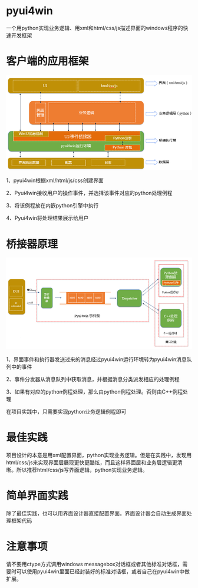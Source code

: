 pyui4win
========

一个用python实现业务逻辑、用xml和html/css/js描述界面的windows程序的快速开发框架

# 客户端的应用框架
![](doc/应用框架.png)

1、pyui4win根据xml/html/js/css创建界面

2、Pyui4win接收用户的操作事件，并选择该事件对应的python处理例程

3、将该例程放在内嵌python引擎中执行

4、Pyui4win将处理结果展示给用户

# 桥接器原理
![](doc/事件处理流程.png)

1、界面事件和执行器发送过来的消息经过pyui4win运行环境转为pyui4win消息队列中的事件

2、事件分发器从消息队列中获取消息，并根据消息分类派发相应的处理例程

3、如果有对应的python例程处理，那么由python例程处理。否则由C++例程处理

在项目实践中，只需要实现python业务逻辑例程即可

# 最佳实践
项目设计的本意是用xml配置界面，python实现业务逻辑。但是在实践中，发现用html/css/js来实现界面层展现更快更酷炫，而且这样界面层和业务层逻辑更清晰。所以推荐html/css/js写界面逻辑，python实现业务逻辑。

# 简单界面实践
除了最佳实践，也可以用界面设计器直接配置界面。界面设计器会自动生成界面处理框架代码

# 注意事项
请不要用ctype方式调用windows messagebox对话框或者其他标准对话框，需要时可以使用pyui4win里面已经封装好的标准对话框，或者自己在pyui4win中做扩展。

